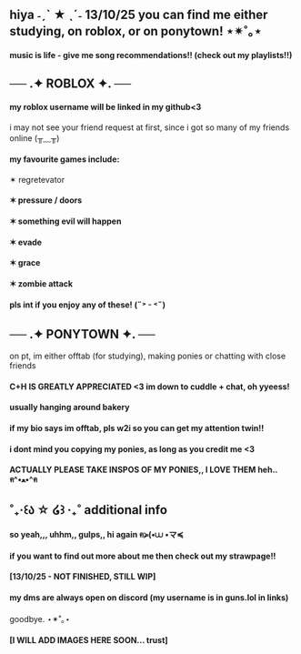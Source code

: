 ## hiya ˗ˏˋ ★ ˎˊ˗ 13/10/25  you can find me either studying, on roblox, or on ponytown! ⋆✴︎˚｡⋆
#### music is life - give me song recommendations!! (check out my playlists!!)

## ── .✦ ROBLOX ✦. ──
#### my roblox username will be linked in my github<3
i may not see your friend request at first, since i got so many of my friends online (╥﹏╥)
#### my favourite games include:
✶ regretevator
#### ✶ pressure / doors
#### ✶ something evil will happen
#### ✶ evade
#### ✶ grace
#### ✶ zombie attack
#### pls int if you enjoy any of these! (˶˃ ᵕ ˂˶)

## ── .✦ PONYTOWN ✦. ──
on pt, im either offtab (for studying), making ponies or chatting with close friends
#### C+H IS GREATLY APPRECIATED <3 im down to cuddle + chat, oh yyeess!
#### usually hanging around bakery
#### if my bio says im offtab, pls w2i so you can get my attention twin!!
#### i dont mind you copying my ponies, as long as you credit me <3
#### ACTUALLY PLEASE TAKE INSPOS OF MY PONIES,, I LOVE THEM heh.. ฅ^•ﻌ•^ฅ

## ˚₊‧꒰ა ☆ ໒꒱ ‧₊˚ additional info
#### so yeah,,, uhhm,, gulps,, hi again ฅ≽(•⩊ •マ≼
#### if you want to find out more about me then check out my strawpage!!
#### [13/10/25 - NOT FINISHED, STILL WIP]
#### my dms are always open on discord (my username is in guns.lol in links)

goodbye. ⋆✴︎˚｡⋆

#### [I WILL ADD IMAGES HERE SOON... trust]
<!--
**alexstikks/alexstikks** is a ✨ _special_ ✨ repository because its `README.md` (this file) appears on your GitHub profile.

Here are some ideas to get you started:

- 🔭 I’m currently working on ...
- 🌱 I’m currently learning ...
- 👯 I’m looking to collaborate on ...
- 🤔 I’m looking for help with ...
- 💬 Ask me about ...
- 📫 How to reach me: ...
- 😄 Pronouns: ...
- ⚡ Fun fact: ...
-->
